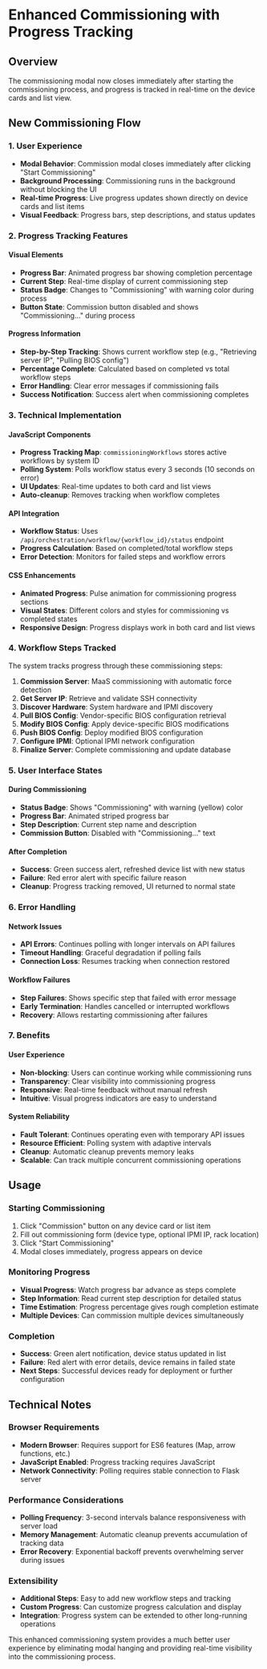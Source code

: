 # Enhanced Commissioning with Progress Tracking

## Overview
The commissioning modal now closes immediately after starting the commissioning process, and progress is tracked in real-time on the device cards and list view.

## New Commissioning Flow

### 1. User Experience
- **Modal Behavior**: Commission modal closes immediately after clicking "Start Commissioning"
- **Background Processing**: Commissioning runs in the background without blocking the UI
- **Real-time Progress**: Live progress updates shown directly on device cards and list items
- **Visual Feedback**: Progress bars, step descriptions, and status updates

### 2. Progress Tracking Features

#### Visual Elements
- **Progress Bar**: Animated progress bar showing completion percentage
- **Current Step**: Real-time display of current commissioning step
- **Status Badge**: Changes to "Commissioning" with warning color during process
- **Button State**: Commission button disabled and shows "Commissioning..." during process

#### Progress Information
- **Step-by-Step Tracking**: Shows current workflow step (e.g., "Retrieving server IP", "Pulling BIOS config")
- **Percentage Complete**: Calculated based on completed vs total workflow steps
- **Error Handling**: Clear error messages if commissioning fails
- **Success Notification**: Success alert when commissioning completes

### 3. Technical Implementation

#### JavaScript Components
- **Progress Tracking Map**: `commissioningWorkflows` stores active workflows by system ID
- **Polling System**: Polls workflow status every 3 seconds (10 seconds on error)
- **UI Updates**: Real-time updates to both card and list views
- **Auto-cleanup**: Removes tracking when workflow completes

#### API Integration
- **Workflow Status**: Uses `/api/orchestration/workflow/{workflow_id}/status` endpoint
- **Progress Calculation**: Based on completed/total workflow steps
- **Error Detection**: Monitors for failed steps and workflow errors

#### CSS Enhancements
- **Animated Progress**: Pulse animation for commissioning progress sections
- **Visual States**: Different colors and styles for commissioning vs completed states
- **Responsive Design**: Progress displays work in both card and list views

### 4. Workflow Steps Tracked

The system tracks progress through these commissioning steps:
1. **Commission Server**: MaaS commissioning with automatic force detection
2. **Get Server IP**: Retrieve and validate SSH connectivity
3. **Discover Hardware**: System hardware and IPMI discovery
4. **Pull BIOS Config**: Vendor-specific BIOS configuration retrieval
5. **Modify BIOS Config**: Apply device-specific BIOS modifications
6. **Push BIOS Config**: Deploy modified BIOS configuration
7. **Configure IPMI**: Optional IPMI network configuration
8. **Finalize Server**: Complete commissioning and update database

### 5. User Interface States

#### During Commissioning
- **Status Badge**: Shows "Commissioning" with warning (yellow) color
- **Progress Bar**: Animated striped progress bar
- **Step Description**: Current step name and description
- **Commission Button**: Disabled with "Commissioning..." text

#### After Completion
- **Success**: Green success alert, refreshed device list with new status
- **Failure**: Red error alert with specific failure reason
- **Cleanup**: Progress tracking removed, UI returned to normal state

### 6. Error Handling

#### Network Issues
- **API Errors**: Continues polling with longer intervals on API failures
- **Timeout Handling**: Graceful degradation if polling fails
- **Connection Loss**: Resumes tracking when connection restored

#### Workflow Failures
- **Step Failures**: Shows specific step that failed with error message
- **Early Termination**: Handles cancelled or interrupted workflows
- **Recovery**: Allows restarting commissioning after failures

### 7. Benefits

#### User Experience
- **Non-blocking**: Users can continue working while commissioning runs
- **Transparency**: Clear visibility into commissioning progress
- **Responsive**: Real-time feedback without manual refresh
- **Intuitive**: Visual progress indicators are easy to understand

#### System Reliability
- **Fault Tolerant**: Continues operating even with temporary API issues
- **Resource Efficient**: Polling system with adaptive intervals
- **Cleanup**: Automatic cleanup prevents memory leaks
- **Scalable**: Can track multiple concurrent commissioning operations

## Usage

### Starting Commissioning
1. Click "Commission" button on any device card or list item
2. Fill out commissioning form (device type, optional IPMI IP, rack location)
3. Click "Start Commissioning"
4. Modal closes immediately, progress appears on device

### Monitoring Progress
- **Visual Progress**: Watch progress bar advance as steps complete
- **Step Information**: Read current step description for detailed status
- **Time Estimation**: Progress percentage gives rough completion estimate
- **Multiple Devices**: Can commission multiple devices simultaneously

### Completion
- **Success**: Green alert notification, device status updated in list
- **Failure**: Red alert with error details, device remains in failed state
- **Next Steps**: Successful devices ready for deployment or further configuration

## Technical Notes

### Browser Requirements
- **Modern Browser**: Requires support for ES6 features (Map, arrow functions, etc.)
- **JavaScript Enabled**: Progress tracking requires JavaScript
- **Network Connectivity**: Polling requires stable connection to Flask server

### Performance Considerations
- **Polling Frequency**: 3-second intervals balance responsiveness with server load
- **Memory Management**: Automatic cleanup prevents accumulation of tracking data
- **Error Recovery**: Exponential backoff prevents overwhelming server during issues

### Extensibility
- **Additional Steps**: Easy to add new workflow steps and tracking
- **Custom Progress**: Can customize progress calculation and display
- **Integration**: Progress system can be extended to other long-running operations

This enhanced commissioning system provides a much better user experience by eliminating modal hanging and providing real-time visibility into the commissioning process.
